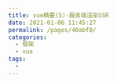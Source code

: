 ```yaml
---
title: vue精要(5)-服务端渲染SSR
date: 2021-01-06 11:45:27
permalink: /pages/40abf8/
categories: 
  - 框架
  - vue
tags: 
  - 
---
```

